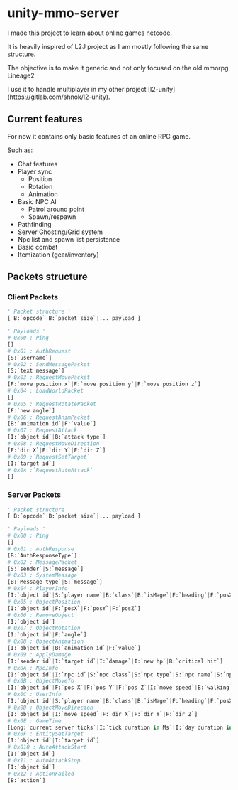 # unity-mmo-server

<p>I made this project to learn about online games netcode.</>

<p>It is heavily inspired of L2J project as I am mostly following the same structure.</p>

<p>The objective is to make it generic and not only focused on the old mmorpg Lineage2</p>

<p>I use it to handle multiplayer in my other project [l2-unity](https://gitlab.com/shnok/l2-unity).</p>

## Current features

For now it contains only basic features of an online RPG game. <p>Such as:
- Chat features
- Player sync
	- Position
	- Rotation
	- Animation
- Basic NPC AI
	- Patrol around point
	- Spawn/respawn
- Pathfinding
- Server Ghosting/Grid system
- Npc list and spawn list persistence
- Basic combat
- Itemization (gear/inventory)

</p>

## Packets structure

### Client Packets

```python
' Packet structure '
[ B:`opcode`|B:`packet size`|... payload ]

' Payloads '
# 0x00 : Ping
[]
# 0x01 : AuthRequest
[S:`username`]
# 0x02 : SendMessagePacket
[S:`text message`]
# 0x03 : RequestMovePacket
[F:`move position x`|F:`move position y`|F:`move position z`]
# 0x04 : LoadWorldPacket
[]
# 0x05 : RequestRotatePacket
[F:`new angle`]
# 0x06 : RequestAnimPacket
[B:`animation id`|F:`value`]
# 0x07 : RequestAttack
[I:`object id`|B:`attack type`]
# 0x08 : RequestMoveDirection
[F:`dir X`|F:`dir Y`|F:`dir Z`]
# 0x09 :`RequestSetTarget`
[I:`target id`]
# 0x0A :`RequestAutoAttack`
[]
```

### Server Packets

```python
' Packet structure '
[ B:`opcode`|B:`packet size`|... payload ]

' Payloads '
# 0x00 : Ping
[]
# 0x01 : AuthResponse
[B:`AuthResponseType`]
# 0x02 : MessagePacket
[S:`sender`|S:`message`]
# 0x03 : SystemMessage
[B:`Message type`|S:`message`]
# 0x04 : PlayerInfo
[I:`object id`|S:`player name`|B:`class`|B:`isMage`|F:`heading`|F:`posX`|F:`posY`|F:`posZ`|I:`level`|I:`hp`|I:`maxhp`|I:`mp`|I:`maxMp`|I:`cp`|I:`maxCp`|I:`movespd`|I:`patkspd`|I:`matkspd`|F:`atkrange`|B:`con`|B:`dex`|B:`str`|B:`men`|B:`wit`|B:`int`|F:`colh`|F:`colr`|B:`race`|B:`sex`|B:`face`|B:`hair`|B:`haircolor`|I:`lefthand `|I:`righthand`|I:`chest`|I:`gloves`|I:`feet`]
# 0x05 : ObjectPosition
[I:`object id`|F:`posX`|F:`posY`|F:`posZ`]
# 0x06 : RemoveObject
[I:`object id`]
# 0x07 : ObjectRotation
[I:`object id`|F:`angle`]
# 0x08 : ObjectAnimation
[I:`object id`|B:`animation id`|F:`value`]
# 0x09 : ApplyDamage
[I:`sender id`|I:`target id`|I:`damage`|I:`new hp`|B:`critical hit`]
# 0x0A : NpcInfo
[I:`object id`|I:`npc id`|S:`npc class`|S:`npc type`|S:`npc name`|S:`npc title`|F:`heading`|F:`posX`|F:`posY`|F:`posZ`|F:`colh`|F:`colr`|I:`lefthand`|I:`righthand`|I:`movespeed`|I:`patkspd`|I:`matkspd`|I:`level`|I:`hp`|I:`maxhp`]
# 0x0B : ObjectMoveTo
[I:`object id`|F:`pos X`|F:`pos Y`|F:`pos Z`|I:`move speed`|B:`walking`]
# 0x0C : UserInfo
[I:`object id`|S:`player name`|B:`class`|B:`isMage`|F:`heading`|F:`posX`|F:`posY`|F:`posZ`|I:`level`|I:`hp`|I:`maxhp`|I:`movespd`|I:`patkspd`|I:`matkspd`|F:`colh`|F:`colr`|B:`race`|B:`sex`|B:`face`|B:`hair`|B:`haircolor`|I:`lefthand`|I:`righthand`|I:`chest`|I:`gloves`|I:`feet`]
# 0x0D : ObjectMoveDirecion
[I:`object id`|I:`move speed`|F:`dir X`|F:`dir Y`|F:`dir Z`]
# 0x0E : GameTime
[Long:`current server ticks`|I:`tick duration in Ms`|I:`day duration in minutes`]
# 0x0F : EntitySetTarget
[I:`object id`|I:`target id`]
# 0x010 : AutoAttackStart
[I:`object id`]
# 0x11 : AutoAttackStop
[I:`object id`]
# 0x12 : ActionFailed
[B:`action`]
```
